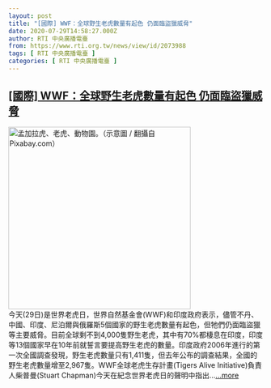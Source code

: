 ```yaml
---
layout: post
title: "[國際] WWF：全球野生老虎數量有起色 仍面臨盜獵威脅"
date: 2020-07-29T14:58:27.000Z
author: RTI 中央廣播電臺
from: https://www.rti.org.tw/news/view/id/2073988
tags: [ RTI 中央廣播電臺 ]
categories: [ RTI 中央廣播電臺 ]
---
```

<!--1596034707000-->
[[國際] WWF：全球野生老虎數量有起色 仍面臨盜獵威脅](https://www.rti.org.tw/news/view/id/2073988)
------

<div>
<img src="https://static.rti.org.tw/assets/thumbnails/2019/07/30/d2c7c29d4c8bf316b20d6bef6f71260a.jpg" width="360" alt="孟加拉虎、老虎、動物園。（示意圖 / 翻攝自Pixabay.com）" title="孟加拉虎、老虎、動物園。（示意圖 / 翻攝自Pixabay.com）"><br>今天(29日)是世界老虎日，世界自然基金會(WWF)和印度政府表示，儘管不丹、中國、印度、尼泊爾與俄羅斯5個國家的野生老虎數量有起色，但牠們仍面臨盜獵等主要威脅。目前全球剩不到4,000隻野生老虎，其中有70%都棲息在印度，印度等13個國家早在10年前就誓言要提高野生老虎的數量。印度政府2006年進行的第一次全國調查發現，野生老虎數量只有1,411隻，但去年公布的調查結果，全國的野生老虎數量增至2,967隻。WWF全球老虎生存計畫(Tigers Alive Initiative)負責人柴普曼(Stuart Chapman)今天在紀念世界老虎日的聲明中指出...<a target="_blank" href="https://www.rti.org.tw/news/view/id/2073988">...more</a>
</div>
